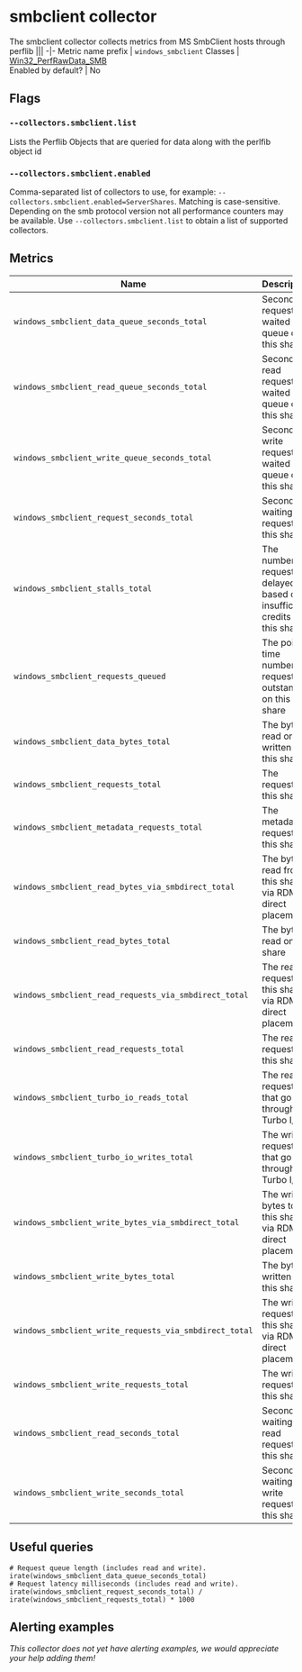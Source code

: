 # smbclient collector
The smbclient collector collects metrics from MS SmbClient hosts through perflib
|||
-|-
Metric name prefix  | `windows_smbclient`
Classes 			| [Win32_PerfRawData_SMB](https://learn.microsoft.com/en-us/openspecs/windows_protocols/ms-smb/)<br/> 
Enabled by default? | No

## Flags

### `--collectors.smbclient.list`
Lists the Perflib Objects that are queried for data along with the perlfib object id

### `--collectors.smbclient.enabled`
Comma-separated list of collectors to use, for example: `--collectors.smbclient.enabled=ServerShares`. Matching is case-sensitive. Depending on the smb protocol version not all performance counters may be available. Use `--collectors.smbclient.list` to obtain a list of supported collectors.

## Metrics
Name | Description | Type | Labels
-----|-------------|------|-------
`windows_smbclient_data_queue_seconds_total` | Seconds requests waited on queue on this share| `server`, `share`|
`windows_smbclient_read_queue_seconds_total` | Seconds read requests waited on queue on this share| `server`, `share`|
`windows_smbclient_write_queue_seconds_total` | Seconds write requests waited on queue on this share| `server`, `share`|
`windows_smbclient_request_seconds_total` | Seconds waiting for requests on this share| `server`, `share`|
`windows_smbclient_stalls_total` | The number of requests delayed based on insufficient credits on this share| `server`, `share`|
`windows_smbclient_requests_queued` | The point in time number of requests outstanding on this share| `server`, `share`|
`windows_smbclient_data_bytes_total` | The bytes read or written on this share| `server`, `share`|
`windows_smbclient_requests_total` | The requests on this share| `server`, `share`|
`windows_smbclient_metadata_requests_total` | The metadata requests on this share| `server`, `share`|
`windows_smbclient_read_bytes_via_smbdirect_total` | The bytes read from this share via RDMA direct placement| `server`, `share`|
`windows_smbclient_read_bytes_total` | The bytes read on this share| `server`, `share`|
`windows_smbclient_read_requests_via_smbdirect_total` | The read requests on this share via RDMA direct placement| `server`, `share`|
`windows_smbclient_read_requests_total` | The read requests on this share| `server`, `share`|
`windows_smbclient_turbo_io_reads_total` | The read requests that go through Turbo I/O| `server`, `share`|
`windows_smbclient_turbo_io_writes_total` | The write requests that go through Turbo I/O| `server`, `share`|
`windows_smbclient_write_bytes_via_smbdirect_total` | The written bytes to this share via RDMA direct placement| `server`, `share`|
`windows_smbclient_write_bytes_total` | The bytes written on this share| `server`, `share`|
`windows_smbclient_write_requests_via_smbdirect_total` | The write requests to this share via RDMA direct placement| `server`, `share`|
`windows_smbclient_write_requests_total` | The write requests on this share| `server`, `share`|
`windows_smbclient_read_seconds_total` | Seconds waiting for read requests on this share| `server`, `share`|
`windows_smbclient_write_seconds_total` | Seconds waiting for write requests on this share| `server`, `share`|
## Useful queries
```
# Request queue length (includes read and write).
irate(windows_smbclient_data_queue_seconds_total)
# Request latency milliseconds (includes read and write).
irate(windows_smbclient_request_seconds_total) / irate(windows_smbclient_requests_total) * 1000
```
## Alerting examples
_This collector does not yet have alerting examples, we would appreciate your help adding them!_

